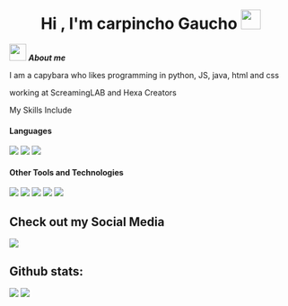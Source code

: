 <h1 align="center"><b>Hi , I'm carpincho Gaucho </b><img src="https://media.giphy.com/media/hvRJCLFzcasrR4ia7z/giphy.gif" width="35"></h1>
<!--  -->


<img src="https://media.giphy.com/media/ObNTw8Uzwy6KQ/giphy.gif" width="30px">&nbsp;***About me***

I am a capybara who likes programming in python, JS, java, html and css

<span> 
 
working at ScreamingLAB and Hexa Creators

</span>

 My Skills Include

<h4> Languages </h4>
<span> 
 
  <img src="https://img.shields.io/badge/JavaScript-F7DF1E?style=for-the-badge&logo=javascript&logoColor=black">
  <img src="https://img.shields.io/badge/Java-ED8B00?style=for-the-badge&logo=java&logoColor=white">
  <img src="https://img.shields.io/badge/python-3670A0?style=for-the-badge&logo=python&logoColor=ffdd54">
 
</span>


<h4> Other Tools and Technologies </h4>
<span>
  <img src="https://img.shields.io/badge/Git-F05032?style=for-the-badge&logo=git&logoColor=white">
  <img src="https://img.shields.io/badge/node.js-6DA55F?style=for-the-badge&logo=node.js&logoColor=white">
  <img src="https://img.shields.io/badge/Visual%20Studio%20Code-0078d7.svg?style=for-the-badge&logo=visual-studio-code&logoColor=white">
  <img src="https://img.shields.io/badge/Discord-%235865F2.svg?style=for-the-badge&logo=discord&logoColor=white">
  <img src="https://img.shields.io/badge/github-%23121011.svg?style=for-the-badge&logo=github&logoColor=white">
  


</span>

## Check out my Social Media

<a href= "https://x.com/dev_carpincho">
    <img src="https://img.shields.io/badge/X-%23000000.svg?style=for-the-badge&logo=X&logoColor=white">
</a>

<h2>Github stats:</h2> 

[![](https://github-readme-stats.vercel.app/api?username=carpinchogaucho&show_icons=true&theme=tokyonight&hide_border=true&locale=en)](https://github.com/carpinchogaucho)
[![](https://github-readme-streak-stats.herokuapp.com/?user=carpinchogaucho&theme=material-palenight)](https://github.com/carpinchogaucho)
</div>


